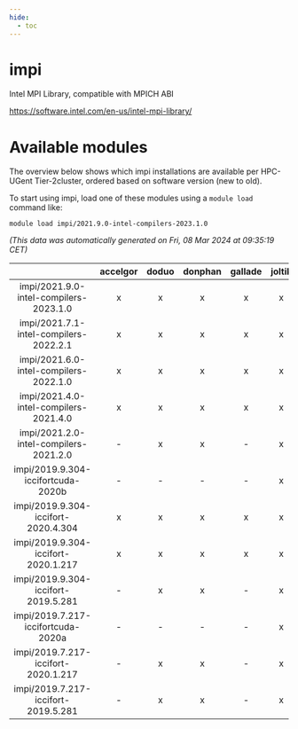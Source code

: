 ```yaml
---
hide:
  - toc
---
```


impi
====


Intel MPI Library, compatible with MPICH ABI

https://software.intel.com/en-us/intel-mpi-library/
# Available modules


The overview below shows which impi installations are available per HPC-UGent Tier-2cluster, ordered based on software version (new to old).

To start using impi, load one of these modules using a `module load` command like:

```shell
module load impi/2021.9.0-intel-compilers-2023.1.0
```

*(This data was automatically generated on Fri, 08 Mar 2024 at 09:35:19 CET)*  

| |accelgor|doduo|donphan|gallade|joltik|skitty|
| :---: | :---: | :---: | :---: | :---: | :---: | :---: |
|impi/2021.9.0-intel-compilers-2023.1.0|x|x|x|x|x|x|
|impi/2021.7.1-intel-compilers-2022.2.1|x|x|x|x|x|x|
|impi/2021.6.0-intel-compilers-2022.1.0|x|x|x|x|x|x|
|impi/2021.4.0-intel-compilers-2021.4.0|x|x|x|x|x|x|
|impi/2021.2.0-intel-compilers-2021.2.0|-|x|x|-|x|x|
|impi/2019.9.304-iccifortcuda-2020b|-|-|-|-|x|-|
|impi/2019.9.304-iccifort-2020.4.304|x|x|x|x|x|x|
|impi/2019.9.304-iccifort-2020.1.217|x|x|x|x|x|x|
|impi/2019.9.304-iccifort-2019.5.281|-|x|x|-|x|x|
|impi/2019.7.217-iccifortcuda-2020a|-|-|-|-|x|-|
|impi/2019.7.217-iccifort-2020.1.217|-|x|x|-|x|x|
|impi/2019.7.217-iccifort-2019.5.281|-|x|x|-|x|-|
